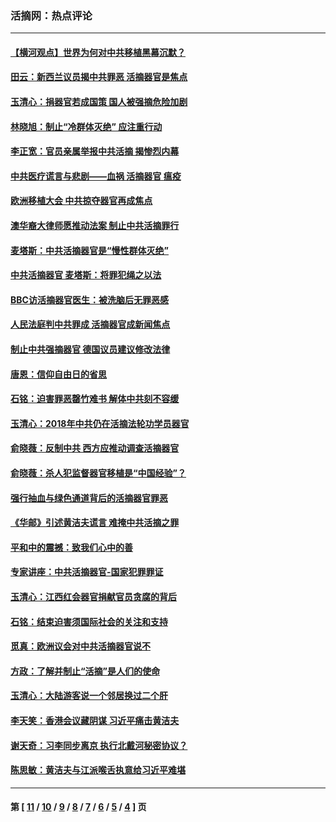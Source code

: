 ### 活摘网：热点评论
---
#### [【横河观点】世界为何对中共移植黑幕沉默？](../../pages/nf5879/n13244249.md?01190430) 
#### [田云：新西兰议员揭中共罪恶 活摘器官是焦点](../../pages/nf5879/n13070629.md?01190430) 
#### [玉清心：捐器官若成国策 国人被强摘危险加剧](../../pages/nf5879/n12802713.md?01190430) 
#### [林晓旭：制止“冷群体灭绝” 应注重行动](../../pages/nf5879/n12779736.md?01190430) 
#### [李正宽：官员亲属举报中共活摘 揭惨烈内幕](../../pages/nf5879/n12684490.md?01190430) 
#### [中共医疗谎言与悲剧——血祸 活摘器官 瘟疫](../../pages/nf5879/n12372103.md?01190430) 
#### [欧洲移植大会 中共掠夺器官再成焦点](../../pages/nf5879/n11538883.md?01190430) 
#### [澳华裔大律师愿推动法案 制止中共活摘罪行](../../pages/nf5879/n11377039.md?01190430) 
#### [麦塔斯：中共活摘器官是“慢性群体灭绝”](../../pages/nf5879/n11350529.md?01190430) 
#### [中共活摘器官 麦塔斯：将罪犯绳之以法](../../pages/nf5879/n11347973.md?01190430) 
#### [BBC访活摘器官医生：被洗脑后无罪恶感](../../pages/nf5879/n11335935.md?01190430) 
#### [人民法庭判中共罪成 活摘器官成新闻焦点](../../pages/nf5879/n11331578.md?01190430) 
#### [制止中共强摘器官 德国议员建议修改法律](../../pages/nf5879/n11249451.md?01190430) 
#### [唐恩：信仰自由日的省思](../../pages/nf5879/n11003525.md?01190430) 
#### [石铭：迫害罪恶罄竹难书  解体中共刻不容缓](../../pages/nf5879/n10942855.md?01190430) 
#### [玉清心：2018年中共仍在活摘法轮功学员器官](../../pages/nf5879/n10914646.md?01190430) 
#### [俞晓薇：反制中共 西方应推动调查活摘器官](../../pages/nf5879/n10794671.md?01190430) 
#### [俞晓薇：杀人犯监督器官移植是“中国经验”？](../../pages/nf5879/n10466427.md?01190430) 
#### [强行抽血与绿色通道背后的活摘器官罪恶](../../pages/nf5879/n10004708.md?01190430) 
#### [《华邮》引述黄洁夫谎言 难掩中共活摘之罪](../../pages/nf5879/n9642309.md?01190430) 
#### [平和中的震撼：致我们心中的善](../../pages/nf5879/n9021123.md?01190430) 
#### [专家讲座：中共活摘器官-国家犯罪罪证](../../pages/nf5879/n8828153.md?01190430) 
#### [玉清心：江西红会器官捐献官员贪腐的背后](../../pages/nf5879/n8522122.md?01190430) 
#### [石铭：结束迫害须国际社会的关注和支持](../../pages/nf5879/n8443497.md?01190430) 
#### [觅真：欧洲议会对中共活摘器官说不](../../pages/nf5879/n8337486.md?01190430) 
#### [方政：了解并制止“活摘”是人们的使命](../../pages/nf5879/n8329214.md?01190430) 
#### [玉清心：大陆游客说一个邻居换过二个肝](../../pages/nf5879/n8291404.md?01190430) 
#### [李天笑：香港会议藏阴谋 习近平痛击黄洁夫](../../pages/nf5879/n8241459.md?01190430) 
#### [谢天奇：习李同步离京 执行北戴河秘密协议？](../../pages/nf5879/n8230418.md?01190430) 
#### [陈思敏：黄洁夫与江派喉舌执意给习近平难堪](../../pages/nf5879/n8222166.md?01190430) 

---
#### 第 [ [11](./11.md?01190430) / [10](./10.md?01190430) / [9](./9.md?01190430) / [8](./8.md?01190430) / [7](./7.md?01190430) / [6](./6.md?01190430) / [5](./5.md?01190430) / [4](./4.md?01190430) ] 页
